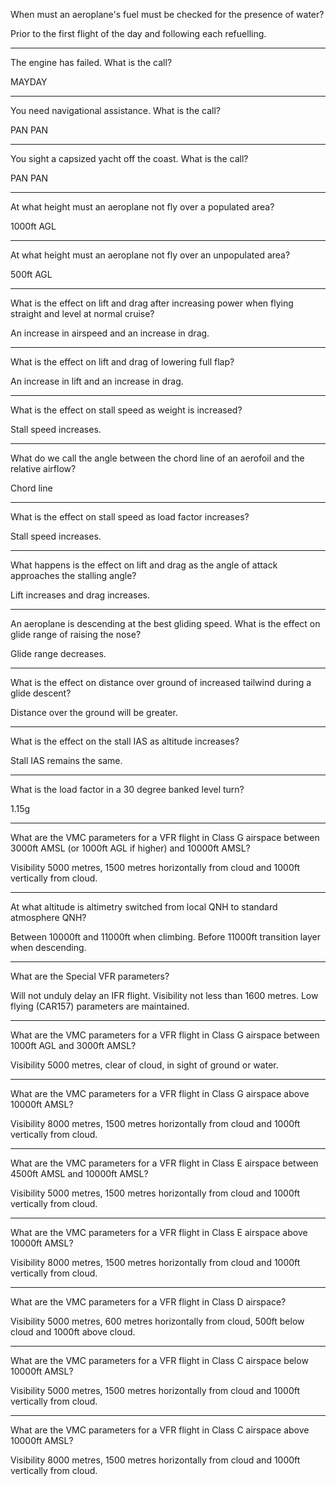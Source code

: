When must an aeroplane's fuel must be checked for the presence of water?

Prior to the first flight of the day and following each refuelling.

----

The engine has failed. What is the call?

MAYDAY

----

You need navigational assistance. What is the call?

PAN PAN

----

You sight a capsized yacht off the coast. What is the call?

PAN PAN

----

At what height must an aeroplane not fly over a populated area?

1000ft AGL

----

At what height must an aeroplane not fly over an unpopulated area?

500ft AGL

----

What is the effect on lift and drag after increasing power when flying straight and level at normal cruise?

An increase in airspeed and an increase in drag.

----

What is the effect on lift and drag of lowering full flap?

An increase in lift and an increase in drag.

----

What is the effect on stall speed as weight is increased?

Stall speed increases.

----

What do we call the angle between the chord line of an aerofoil and the relative airflow?

Chord line

----

What is the effect on stall speed as load factor increases?

Stall speed increases.

----

What happens is the effect on lift and drag as the angle of attack approaches the stalling angle?

Lift increases and drag increases.

----

An aeroplane is descending at the best gliding speed. What is the effect on glide range of raising the nose?

Glide range decreases.

----

What is the effect on distance over ground of increased tailwind during a glide descent?

Distance over the ground will be greater.

----

What is the effect on the stall IAS as altitude increases?

Stall IAS remains the same.

----

What is the load factor in a 30 degree banked level turn?

1.15g

----

What are the VMC parameters for a VFR flight in Class G airspace between 3000ft AMSL (or 1000ft AGL if higher) and 10000ft AMSL?

Visibility 5000 metres, 1500 metres horizontally from cloud and 1000ft vertically from cloud.

----

At what altitude is altimetry switched from local QNH to standard atmosphere QNH?

Between 10000ft and 11000ft when climbing. Before 11000ft transition layer when descending.

----

What are the Special VFR parameters?

Will not unduly delay an IFR flight. Visibility not less than 1600 metres. Low flying (CAR157) parameters are maintained.

----

What are the VMC parameters for a VFR flight in Class G airspace between 1000ft AGL and 3000ft AMSL?

Visibility 5000 metres, clear of cloud, in sight of ground or water.

----

What are the VMC parameters for a VFR flight in Class G airspace above 10000ft AMSL?

Visibility 8000 metres, 1500 metres horizontally from cloud and 1000ft vertically from cloud.

----

What are the VMC parameters for a VFR flight in Class E airspace between 4500ft AMSL and 10000ft AMSL?

Visibility 5000 metres, 1500 metres horizontally from cloud and 1000ft vertically from cloud.

----

What are the VMC parameters for a VFR flight in Class E airspace above 10000ft AMSL?

Visibility 8000 metres, 1500 metres horizontally from cloud and 1000ft vertically from cloud.

----

What are the VMC parameters for a VFR flight in Class D airspace?

Visibility 5000 metres, 600 metres horizontally from cloud, 500ft below cloud and 1000ft above cloud.

----

What are the VMC parameters for a VFR flight in Class C airspace below 10000ft AMSL?

Visibility 5000 metres, 1500 metres horizontally from cloud and 1000ft vertically from cloud.

----

What are the VMC parameters for a VFR flight in Class C airspace above 10000ft AMSL?

Visibility 8000 metres, 1500 metres horizontally from cloud and 1000ft vertically from cloud.
